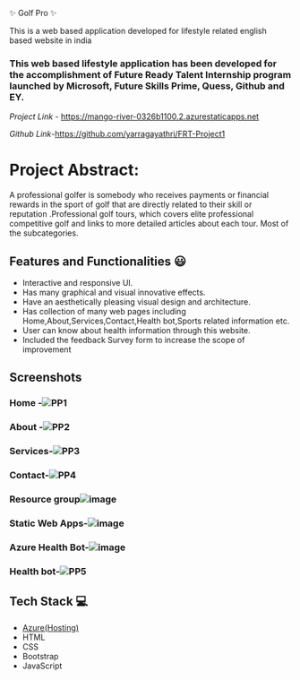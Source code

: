  ✨ Golf Pro  ✨

This is a web based application developed for lifestyle related english based website in india

### This web based lifestyle application has been developed for the accomplishment of Future Ready Talent Internship program launched by Microsoft, Future Skills Prime, Quess, Github and EY.


*Project Link* - https://mango-river-0326b1100.2.azurestaticapps.net

*Github Link*-https://github.com/yarragayathri/FRT-Project1


# Project Abstract:
A professional golfer is somebody who receives payments or financial rewards in the sport of golf that are directly related to their skill or reputation .Professional golf tours, which covers elite professional competitive golf and links to more detailed articles about each tour. Most of the subcategories.


## Features and Functionalities 😃

- Interactive and responsive UI.
- Has many graphical and visual innovative effects.
- Have an aesthetically pleasing visual design and architecture.
- Has collection of many web pages including Home,About,Services,Contact,Health bot,Sports related information etc.
- User can know about health information through this website.
- Included the feedback Survey form to increase the scope of improvement 

## Screenshots





   

### Home -![PP1](https://user-images.githubusercontent.com/115874449/208628023-d2ae5f4b-798e-4be3-831b-5d3874fd7b15.png)






### About -![PP2](https://user-images.githubusercontent.com/115874449/208628230-7d4cd69e-ff4f-4750-b5b4-5f656e847d19.png)





### Services-![PP3](https://user-images.githubusercontent.com/115874449/208628581-bc786614-5c20-4510-b06c-a036a0a47faa.png)





### Contact-![PP4](https://user-images.githubusercontent.com/115874449/208628800-c47514e6-c29c-4c17-8004-fbb6fe76fcf0.png)


### Resource group![image](https://user-images.githubusercontent.com/115874449/209103065-06bbaaa9-be40-44ac-a866-1868f777e0fb.png)



### Static Web Apps-![image](https://user-images.githubusercontent.com/115874449/209102121-05537d8e-2d46-48d1-9f83-a6d210915e15.png)




###  Azure Health Bot-![image](https://user-images.githubusercontent.com/115874449/209102392-6777e254-6f1c-49c0-adb5-3cb7f1bd5920.png)





### Health bot-![PP5](https://user-images.githubusercontent.com/115874449/208630773-926a6b40-bbd0-4f38-b1dc-7b47e3b37f73.png)


## Tech Stack 💻

- [Azure(Hosting)](https://azure.microsoft.com/en-in/features/azure-portal/)
- HTML
- CSS
- Bootstrap
- JavaScript
